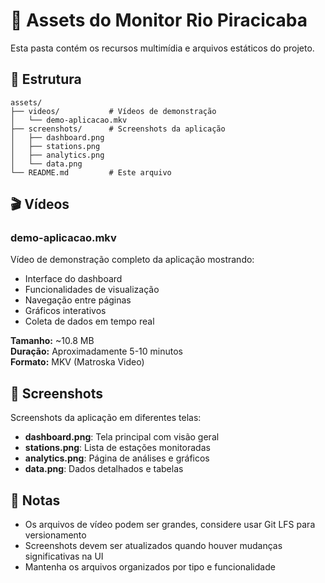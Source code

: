 # 📁 Assets do Monitor Rio Piracicaba

Esta pasta contém os recursos multimídia e arquivos estáticos do projeto.

## 📂 Estrutura

```
assets/
├── videos/           # Vídeos de demonstração
│   └── demo-aplicacao.mkv
├── screenshots/      # Screenshots da aplicação
│   ├── dashboard.png
│   ├── stations.png
│   ├── analytics.png
│   └── data.png
└── README.md         # Este arquivo
```

## 🎬 Vídeos

### demo-aplicacao.mkv

Vídeo de demonstração completo da aplicação mostrando:

- Interface do dashboard
- Funcionalidades de visualização
- Navegação entre páginas
- Gráficos interativos
- Coleta de dados em tempo real

**Tamanho:** ~10.8 MB  
**Duração:** Aproximadamente 5-10 minutos  
**Formato:** MKV (Matroska Video)

## 📸 Screenshots

Screenshots da aplicação em diferentes telas:

- **dashboard.png**: Tela principal com visão geral
- **stations.png**: Lista de estações monitoradas
- **analytics.png**: Página de análises e gráficos
- **data.png**: Dados detalhados e tabelas

## 📝 Notas

- Os arquivos de vídeo podem ser grandes, considere usar Git LFS para versionamento
- Screenshots devem ser atualizados quando houver mudanças significativas na UI
- Mantenha os arquivos organizados por tipo e funcionalidade
